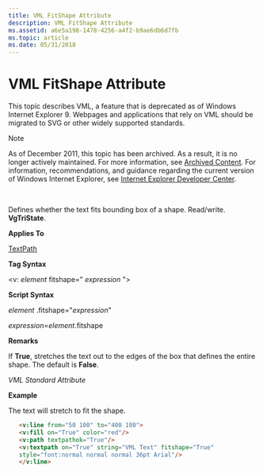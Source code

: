 ```yaml
---
title: VML FitShape Attribute
description: VML FitShape Attribute
ms.assetid: a6e5a198-1478-4256-a4f2-b9ae6db6d7fb
ms.topic: article
ms.date: 05/31/2018
---
```


# VML FitShape Attribute

This topic describes VML, a feature that is deprecated as of Windows Internet Explorer 9. Webpages and applications that rely on VML should be migrated to SVG or other widely supported standards.

> [!Note]  
> As of December 2011, this topic has been archived. As a result, it is no longer actively maintained. For more information, see [Archived Content](https://docs.microsoft.com/previous-versions/windows/internet-explorer/ie-developer/). For information, recommendations, and guidance regarding the current version of Windows Internet Explorer, see [Internet Explorer Developer Center](https://go.microsoft.com/fwlink/p/?linkid=204313).

 

Defines whether the text fits bounding box of a shape. Read/write. **VgTriState**.

**Applies To**

[TextPath](msdn-online-vml-textpath-element.md)

**Tag Syntax**

<v: *element* fitshape=" *expression* ">

**Script Syntax**

*element* .fitshape="*expression*"

*expression*=*element*.fitshape

**Remarks**

If **True**, stretches the text out to the edges of the box that defines the entire shape. The default is **False**.

*VML Standard Attribute*

**Example**

The text will stretch to fit the shape.


```HTML
   <v:line from="50 100" to="400 100">
   <v:fill on="True" color="red"/>
   <v:path textpathok="True"/>
   <v:textpath on="True" string="VML Text" fitshape="True"
   style="font:normal normal normal 36pt Arial"/>
   </v:line>
```



 

 




